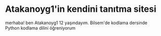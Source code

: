 # Atakanoyg1'in kendini tanıtma sitesi
merhaba! ben Atakanoyg1 12 yaşındayım. Bilsem'de kodlama dersinde Python kodlama dilini öğreniyorum

